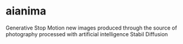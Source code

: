 # aianima
Generative Stop Motion new images produced through the source of photography processed with artificial intelligence Stabil Diffusion 
